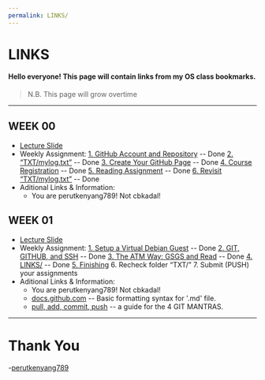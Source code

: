 ```yaml
---
permalink: LINKS/
---
```


# LINKS

#### Hello everyone! This page will contain links from my OS class bookmarks.

>N.B. This page will grow overtime

---

## WEEK 00
+ [Lecture Slide](https://docos.vlsm.org/Slides/os00.pdf)
+ Weekly Assignment:
	[1. GitHub Account and Repository](https://demos.vlsm.org/W00-01.html) -- Done
	[2. “TXT/mylog.txt”](https://demos.vlsm.org/W00-02.html) -- Done
	[3. Create Your GitHub Page](https://demos.vlsm.org/W00-03.html) -- Done
	[4. Course Registration](https://demos.vlsm.org/W00-04.html) -- Done
	[5. Reading Assignment](https://demos.vlsm.org/W00-05.html) -- Done
	[6. Revisit “TXT/mylog.txt”](https://demos.vlsm.org/W00-06.html) -- Done
+ Aditional Links & Information:
	- You are perutkenyang789! Not cbkadal!

## WEEK 01
+ [Lecture Slide](https://docos.vlsm.org/Slides/os01.pdf)
+ Weekly Assignment:
	[1. Setup a Virtual Debian Guest](https://demos.vlsm.org/W01-01.html) -- Done
	[2. GIT, GITHUB, and SSH](https://demos.vlsm.org/W01-02.html) -- Done
	[3. The ATM Way: GSGS and Read](https://demos.vlsm.org/W01-03.html) -- Done
	[4. LINKS/](https://demos.vlsm.org/W01-04.html) -- Done
	[5. Finishing](https://demos.vlsm.org/W01-05.html)
	6. Recheck folder “TXT/”
	7. Submit (PUSH) your assignments
+ Aditional Links & Information:
	- You are perutkenyang789! Not cbkadal!
	- [docs.github.com](https://docs.github.com/en/get-started/writing-on-github/getting-started-with-writing-and-formatting-on-github/basic-writing-and-formatting-syntax#relative-links) -- Basic formatting syntax for '.md' file.
	- [pull, add, commit, push](https://doit.vlsm.org/047.html) -- a guide for the 4 GIT MANTRAS.

---

# Thank You
-[perutkenyang789](https://github.com/perutkenyang789)
